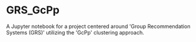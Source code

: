 # GRS_GcPp
A Jupyter notebook for a project centered around 'Group Recommendation Systems (GRS)' utilizing the 'GcPp' clustering approach.
